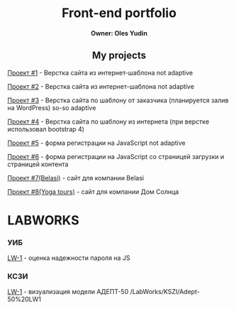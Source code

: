 # <div align="center">Front-end portfolio</div>
#### <div align="center">Owner: Oles Yudin</div>
## <div align="center">My projects</div>

[Проект #1](https://olesyudin.github.io/Project_1/ "My Company") - Верстка сайта из интернет-шаблона not adaptive

[Проект #2](https://olesyudin.github.io/Project_2/ "Service Page") - Верстка сайта из интернет-шаблона not adaptive

[Проект #3](https://olesyudin.github.io/Project_3/ "Sai for Germany compamy") - Верстка сайта по шаблону от заказчика (планируется залив на WordPress) so-so adaptivе

[Проект #4](https://olesyudin.github.io/Project_4/ "Axit") - Верстка сайта по шаблону из интернета (при верстке использовал bootstrap 4)

[Проект #5](https://olesyudin.github.io/Project_5/ "Form Registration on JS") - форма регистрации на JavaScript not adaptive

[Проект #6](https://olesyudin.github.io/Project_6/ "Form Registration on JS v2") - форма регистрации на JavaScript со страницей загрузки и страницей контента

[Проект #7(Belasi)](https://olesyudin.github.io/Project_6_belasi/ "Belasi") - сайт для компании Belasi

[Проект #8(Yoga tours)](https://olesyudin.github.io/Project_yoga/ "Yoga") - сайт для компании Дом Солнца

# LABWORKS

### УИБ

[LW-1](https://olesyudin.github.io/LabWorks/YIB/LW1%20(Password%20validator) "Password Validator") - оценка надежности пароля на JS

### КСЗИ

[LW-1](https://olesyudin.github.io//LabWorks/KSZI/Adept-50%20LW1 "Model view ADEPT-50") - визуализация модели АДЕПТ-50
/LabWorks/KSZI/Adept-50%20LW1
